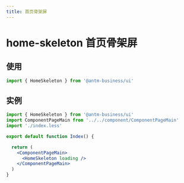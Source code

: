 ```yaml
---
title: 首页骨架屏
---
```


# home-skeleton 首页骨架屏

## 使用

```jsx | pure
import { HomeSkeleton } from '@antm-business/ui'
```

## 实例

```jsx | pure
import { HomeSkeleton } from '@antm-business/ui'
import ComponentPageMain from '../../component/ComponentPageMain'
import './index.less'

export default function Index() {

  return (
    <ComponentPageMain>
      <HomeSkeleton loading />
    </ComponentPageMain>
  )
}

```